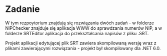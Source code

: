 # Zadanie
W tym rezpoytorium znajdują się rozwiązania dwóch zadań - w folderze NIPChecker znajduje się aplikacja WWW do sprawdzania numerów NIP, a w folderze SRTEditor aplikacja do przekształcania napisów z pliku .SRT. 

Projekt aplikacji edytującej plik SRT zawiera skompilowaną wersję wraz z plikami zawierającymi rozwiązania - projekt był skompilowany dla .NET 6.0.
